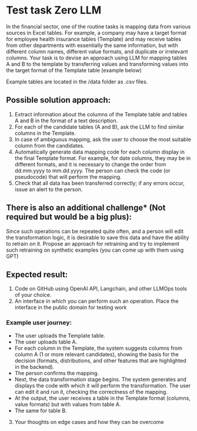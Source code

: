 # Test task Zero LLM
In the financial sector, one of the routine tasks is mapping data from various sources in Excel tables. For example, a company may have a target format for employee health insurance tables (Template) and may receive tables from other departments with essentially the same information, but with different column names, different value formats, and duplicate or irrelevant columns.
Your task is to devise an approach using LLM for mapping tables A and B to the template by transferring values and transforming values into the target format of the Template table (example below)
 
Example tables are located in the /data folder as .csv files.

## Possible solution approach:
1.	Extract information about the columns of the Template table and tables A and B in the format of a text description.
2.	For each of the candidate tables (A and B), ask the LLM to find similar columns in the Template.
3.	In case of ambiguous mapping, ask the user to choose the most suitable column from the candidates.
4.	Automatically generate data mapping code for each column display in the final Template format. For example, for date columns, they may be in different formats, and it is necessary to change the order from dd.mm.yyyy to mm.dd.yyyy. The person can check the code (or pseudocode) that will perform the mapping.
5.	Check that all data has been transferred correctly; if any errors occur, issue an alert to the person.
## There is also an additional challenge* (Not required but would be a big plus):
Since such operations can be repeated quite often, and a person will edit the transformation logic, it is desirable to save this data and have the ability to retrain on it. Propose an approach for retraining and try to implement such retraining on synthetic examples (you can come up with them using GPT)
## Expected result:
1. Code on GitHub using OpenAI API, Langchain, and other LLMOps tools of your choice.
2. An interface in which you can perform such an operation. Place the interface in the public domain for testing work
### Example user journey:
- The user uploads the Template table.
- The user uploads table A.
- For each column in the Template, the system suggests columns from column A (1 or more relevant candidates), showing the basis for the decision (formats, distributions, and other features that are highlighted in the backend).
- The person confirms the mapping.
- Next, the data transformation stage begins. The system generates and displays the code with which it will perform the transformation. The user can edit it and run it, checking the correctness of the mapping.
- At the output, the user receives a table in the Template format (columns, value formats) but with values from table A.
- The same for table B.
3. Your thoughts on edge cases and how they can be overcome

